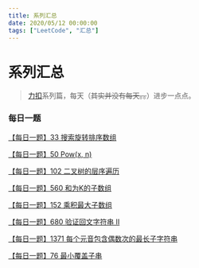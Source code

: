 ```yaml
---
title: 系列汇总
date: 2020/05/12 00:00:00
tags: ["LeetCode", "汇总"]
---
```


# 系列汇总

<ClientOnly>
  <display-bar :displayData="$frontmatter"></display-bar>
</ClientOnly>

> [力扣](https://leetcode-cn.com/)系列篇，每天（~~其实并没有每天。。~~）进步一点点。

### 每日一题

<a href="/blog/leetcode/js/exercises-33.html" target="_blank">【每日一题】33 搜索旋转排序数组</a>

<a href="/blog/leetcode/js/exercises-50.html" target="_blank">【每日一题】50 Pow(x, n)</a>

<a href="/blog/leetcode/js/exercises-102.html" target="_blank">【每日一题】102 二叉树的层序遍历</a>

<a href="/blog/leetcode/js/exercises-560.html" target="_blank">【每日一题】560 和为K的子数组</a>

<a href="/blog/leetcode/js/exercises-152.html" target="_blank">【每日一题】152 乘积最大子数组</a>

<a href="/blog/leetcode/js/exercises-680.html" target="_blank">【每日一题】680 验证回文字符串 Ⅱ</a>

<a href="/blog/leetcode/js/exercises-1371.html" target="_blank">【每日一题】1371 每个元音包含偶数次的最长子字符串</a>

<a href="/blog/leetcode/js/exercises-76.html" target="_blank">【每日一题】76 最小覆盖子串</a>

